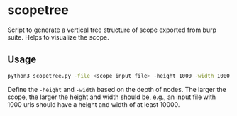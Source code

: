# scopetree

Script to generate a vertical tree structure of scope exported from burp suite. Helps to visualize the scope.

## Usage

```bash
python3 scopetree.py -file <scope input file> -height 1000 -width 1000
```

Define the `-height` and `-width` based on the depth of nodes. The larger the scope, the larger the height and width should be, e.g., an input file with 1000 urls should have a height and width of at least 10000.
